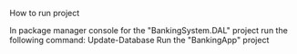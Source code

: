How to run project

In package manager console for the "BankingSystem.DAL" project run the following command: Update-Database
Run the "BankingApp" project
